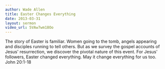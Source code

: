 ```yaml
--- 
author: Wade Allen 
title: Easter Changes Everything 
date: 2013-03-31 
layout: sermon
video_url: 5VAw7wm18Oo
---
```


The story of Easter is familiar. Women going to the tomb, angels appearing and disciples running to tell others. But as we survey the gospel accounts of Jesus' resurrection, we discover the pivotal nature of this event. For Jesus' followers, Easter changed everything. May it change everything for us too. John 20:1-18